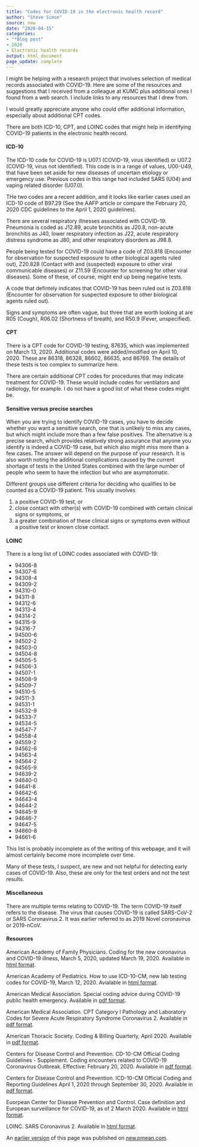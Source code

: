 ```yaml
---
title: "Codes for COVID-19 in the electronic health record"
author: "Steve Simon"
source: new
date: "2020-04-15"
categories:
- "*Blog post"
- 2020
- Electronic health records
output: html_document
page_update: complete
---
```


I might be helping with a research project that involves selection of medical records associated with COVID-19. Here are some of the resources and suggestions that I received from a colleague at KUMC plus additional ones I found from a web search. I include links to any resources that I drew from.

I would greatly appreciate anyone who could offer additional information, especially about additional CPT codes.

<!---More--->

There are both ICD-10, CPT, and LOINC codes that might help in identifying COVID-19 patients in the electronic health record.

#### ICD-10

The ICD-10 code for COVID-19 is U07.1 (COVID-19, virus identified) or U07.2 (COVID-19, virus not identified). This code is in a range of values, U00-U49, that have been set aside for  new diseases of uncertain etiology or emergency use. Previous codes in this range had included SARS (U04) and vaping related disorder (U07.0).

THe two codes are a recent addition, and it looks like earlier cases used an ICD-10 code of B97.29 (See the AAFP article or compare the February 20, 2020 CDC guidelines to the April 1, 2020 guidelines).

There are several respiratory illnesses associated with COVID-19. Pneumonia is coded as J12.89, acute bronchitis as J20.8, non-acute bronchitis as J40, lower respiratory infection as J22, acute respiratory distress syndrome as J80, and other respiratory disorders as J98.8.

People being tested for COVID-19 could have a code of Z03.818 (Encounter for observation for suspected exposure to other biological agents ruled out), Z20.828 (Contact with and (suspected) exposure to other viral communicable diseases) or Z11.59 (Encounter for screening for other viral diseases). Some of these, of course, might end up being negative tests.

A code that defintely indicates that COVID-19 has been ruled out is Z03.818 (Encounter for observation for suspected exposure to other biological agents ruled out).

Signs and symptoms are often vague, but three that are worth looking at are R05 (Cough), R06.02 (Shortness of breath), and R50.9 (Fever, unspecified).

#### CPT

There is a CPT code for COVID-19 testing, 87635, which was implemented on March 13, 2020. Additional codes were added/modified on April 10, 2020. These are 86318, 86328, 86602, 86635, and 86769. The details of these tests is too complex to summarize here.

There are certain additional CPT codes for procedures that may indicate treatment for COVID-19. These would include codes for ventilators and radiology, for example. I do not have a good list of what these codes might be. 

#### Sensitive versus precise searches

When you are trying to identify COVID-19 cases, you have to decide whether you want a sensitive search, one that is unlikely to miss any cases, but which might include more than a few false positives. The alternative is a precise search, which provides relatively strong assurance that anyone you identify is indeed a COVID-19 case, but which also might miss more than a few cases. The answer will depend on the purpose of your research. It is also worth noting the additional complications caused by the current shortage of tests in the United States combined with the large number of people who seem to have the infection but who are asymptomatic.

Different groups use different criteria for deciding who qualifies to be counted as a COVID-19 patient. This usually involves 

1. a positive COVID-19 test, or 
2. close contact with other(s) with COVID-19 combined with certain clinical signs or symptoms, or 
3. a greater combination of these clinical signs or symptoms even without a positive test or known close contact.

#### LOINC

There is a long list of LOINC codes associated with COVID-19:

+ 94306-8
+ 94307-6
+ 94308-4
+ 94309-2
+ 94310-0
+ 94311-8
+ 94312-6
+ 94313-4
+ 94314-2
+ 94315-9
+ 94316-7
+ 94500-6
+ 94502-2
+ 94503-0
+ 94504-8
+ 94505-5
+ 94506-3
+ 94507-1
+ 94508-9
+ 94509-7
+ 94510-5
+ 94511-3
+ 94531-1
+ 94532-9
+ 94533-7
+ 94534-5
+ 94547-7
+ 94558-4
+ 94559-2
+ 94562-6
+ 94563-4
+ 94564-2
+ 94565-9
+ 94639-2
+ 94640-0
+ 94641-8
+ 94642-6
+ 94643-4
+ 94644-2
+ 94645-9
+ 94646-7
+ 94647-5
+ 94660-8
+ 94661-6

This list is probably incomplete as of the writing of this webpage, and it will almost certainly become more incomplete over time.

Many of these tests, I suspect, are new and not helpful for detecting early cases of COVID-19. Also, these are only for the test orders and not the test results.

#### Miscellaneous

There are multiple terms relating to COVID-19. The term COVID-19 itself refers to the disease. The virus that causes COVID-19 is called SARS-CoV-2 or SARS Coronavirus 2. It was earlier referred to as 2019 Novel coronavirus or 2019-nCoV.

#### Resources

American Academy of Family Physicians. Coding for the new coronavirus and COVID-19 illness, March 5, 2020, updated March 19, 2020. Available in [html format](https://www.aafp.org/journals/fpm/blogs/gettingpaid/entry/coronavirus_diagnosis_coding.html).

American Academy of Pediatrics. How to use ICD-10-CM, new lab testing codes for COVID-19, March 12, 2020. Avialable in [html format](https://www.aappublications.org/news/2020/03/12/coding031220).

American Medical Association. Special coding advice during COVID-19 public health emergency. Available in [pdf format](https://www.ama-assn.org/system/files/2020-04/covid-19-coding-advice.pdf).

American Medical Association. CPT Category I Pathology and Laboratory Codes for Severe
Acute Respiratory Syndrome Coronavirus 2. Available in [pdf format](https://www.ama-assn.org/system/files/2020-04/coronavirus-long-descriptors.pdf).

American Thoracic Society. Coding & Billing Quarterly, April 2020. Available in [pdf format](https://www.thoracic.org/about/newsroom/newsletters/coding-and-billing/resources/2020/cbq-april.pdf).

Centers for Disease Control and Prevention. CD-10-CM Official Coding Guidelines - Supplement. Coding encounters related to COVID-19 Coronavirus Outbreak. Effective: February 20, 2020. Available in [pdf format](https://www.cdc.gov/nchs/data/icd/ICD-10-CM-Official-Coding-Gudance-Interim-Advice-coronavirus-feb-20-2020.pdf).

Centers for Disease Control and Prevention. ICD-10-CM Official Coding and Reporting Guidelines April 1, 2020 through September 30, 2020. Available in [pdf format](https://www.cdc.gov/nchs/data/icd/COVID-19-guidelines-final.pdf).

Euorpean Center for Disease Prevention and Control. Case definition and European surveillance for COVID-19, as of 2 March 2020. Available in [html format](https://www.ecdc.europa.eu/en/case-definition-and-european-surveillance-human-infection-novel-coronavirus-2019-ncov).

LOINC. SARS Coronavirus 2. Available in [html format](https://loinc.org/sars-coronavirus-2/).


An [earlier version][sim2] of this page was published on [new.pmean.com][sim1].

[sim1]: http://new.pmean.com
[sim2]: http://new.pmean.com/codes-for-covid-19/
